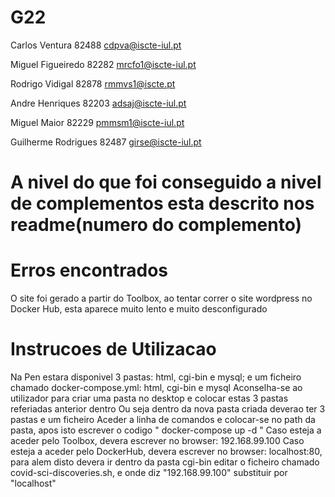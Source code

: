 # G22

Carlos Ventura 82488 cdpva@iscte-iul.pt

Miguel Figueiredo 82282 mrcfo1@iscte-iul.pt

Rodrigo Vidigal 82878 rmmvs1@iscte.pt

Andre Henriques 82203 adsaj@iscte-iul.pt

Miguel Maior 82229 pmmsm1@iscte-iul.pt

Guilherme Rodrigues 82487 girse@iscte-iul.pt


# A nivel do que foi conseguido a nivel de complementos esta descrito nos readme(numero do complemento)

# Erros encontrados
O site foi gerado a partir do Toolbox, ao tentar correr o site wordpress no Docker Hub, esta aparece muito lento e muito desconfigurado

# Instrucoes de Utilizacao

Na Pen estara disponivel 3 pastas: html, cgi-bin e mysql; e um ficheiro chamado docker-compose.yml: html, cgi-bin e mysql
Aconselha-se ao utilizador para criar uma pasta no desktop e colocar estas 3 pastas referiadas anterior dentro
Ou seja dentro da nova pasta criada deverao ter 3 pastas e um ficheiro
Aceder a linha de comandos e colocar-se no path da pasta, apos isto escrever o codigo " docker-compose up -d "
Caso esteja a aceder pelo Toolbox, devera escrever no browser: 192.168.99.100
Caso esteja a aceder pelo DockerHub, devera escrever no browser: localhost:80, para alem disto devera ir dentro da pasta cgi-bin
editar o ficheiro chamado covid-sci-discoveries.sh, e onde diz "192.168.99.100" substituir por "localhost"




